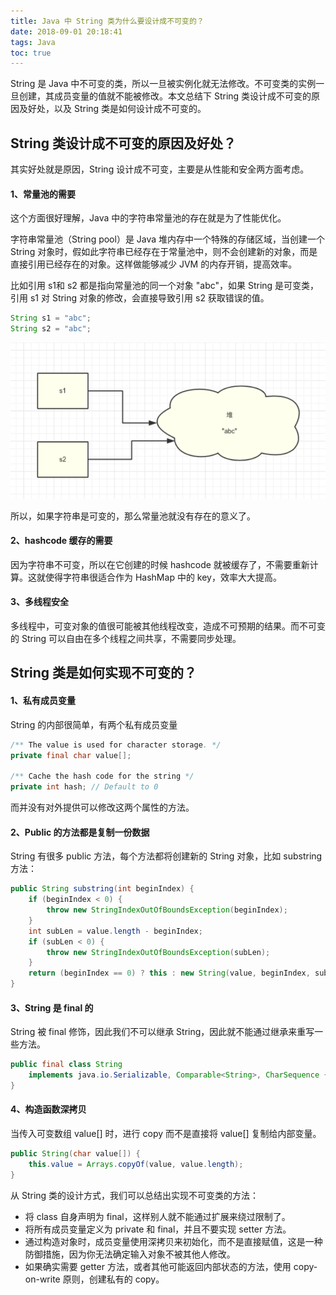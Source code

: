 ```yaml
---
title: Java 中 String 类为什么要设计成不可变的？
date: 2018-09-01 20:18:41
tags: Java
toc: true
---
```


String 是 Java 中不可变的类，所以一旦被实例化就无法修改。不可变类的实例一旦创建，其成员变量的值就不能被修改。本文总结下 String 类设计成不可变的原因及好处，以及 String 类是如何设计成不可变的。

## String 类设计成不可变的原因及好处？

其实好处就是原因，String 设计成不可变，主要是从性能和安全两方面考虑。

#### 1、常量池的需要

这个方面很好理解，Java 中的字符串常量池的存在就是为了性能优化。

字符串常量池（String pool）是 Java 堆内存中一个特殊的存储区域，当创建一个 String 对象时，假如此字符串已经存在于常量池中，则不会创建新的对象，而是直接引用已经存在的对象。这样做能够减少 JVM 的内存开销，提高效率。

比如引用 s1和 s2 都是指向常量池的同一个对象 "abc"，如果 String 是可变类，引用 s1 对 String 对象的修改，会直接导致引用 s2 获取错误的值。

```java
String s1 = "abc";
String s2 = "abc";
```

![](https://raw.githubusercontent.com/zywudev/blog-source/master/image/string.png)

所以，如果字符串是可变的，那么常量池就没有存在的意义了。

#### 2、hashcode 缓存的需要

因为字符串不可变，所以在它创建的时候 hashcode 就被缓存了，不需要重新计算。这就使得字符串很适合作为 HashMap 中的 key，效率大大提高。

#### 3、多线程安全

多线程中，可变对象的值很可能被其他线程改变，造成不可预期的结果。而不可变的 String 可以自由在多个线程之间共享，不需要同步处理。

## String 类是如何实现不可变的？

#### 1、私有成员变量

String 的内部很简单，有两个私有成员变量

```java
/** The value is used for character storage. */
private final char value[];

/** Cache the hash code for the string */
private int hash; // Default to 0
```

而并没有对外提供可以修改这两个属性的方法。

#### 2、Public 的方法都是复制一份数据

String 有很多 public 方法，每个方法都将创建新的 String 对象，比如 substring 方法：

```java
public String substring(int beginIndex) {
    if (beginIndex < 0) {
        throw new StringIndexOutOfBoundsException(beginIndex);
    }
    int subLen = value.length - beginIndex;
    if (subLen < 0) {
        throw new StringIndexOutOfBoundsException(subLen);
    }
    return (beginIndex == 0) ? this : new String(value, beginIndex, subLen);
}
```

#### 3、String 是 final 的

String 被 final 修饰，因此我们不可以继承 String，因此就不能通过继承来重写一些方法。

```java
public final class String
    implements java.io.Serializable, Comparable<String>, CharSequence {
}
```

#### 4、构造函数深拷贝

当传入可变数组 value[] 时，进行 copy 而不是直接将 value[] 复制给内部变量。

```java
public String(char value[]) {
    this.value = Arrays.copyOf(value, value.length);
}
```

从 String 类的设计方式，我们可以总结出实现不可变类的方法：

- 将 class 自身声明为 final，这样别人就不能通过扩展来绕过限制了。
- 将所有成员变量定义为 private 和 final，并且不要实现 setter 方法。
- 通过构造对象时，成员变量使用深拷贝来初始化，而不是直接赋值，这是一种防御措施，因为你无法确定输入对象不被其他人修改。
- 如果确实需要 getter 方法，或者其他可能返回内部状态的方法，使用 copy-on-write 原则，创建私有的 copy。







